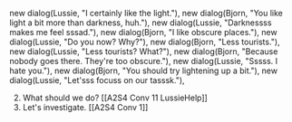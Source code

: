 new dialog(Lussie, "I certainly like the light."), 
new dialog(Bjorn, "You like light a bit more than darkness, huh."),
new dialog(Lussie, "Darknessss makes me feel sssad."),
new dialog(Bjorn, "I like obscure places."),
new dialog(Lussie, "Do you now? Why?"),
new dialog(Bjorn, "Less tourists."),
new dialog(Lussie, "Less tourists? What?"),
new dialog(Bjorn, "Because nobody goes there. They're too obscure."),
new dialog(Lussie, "Sssss. I hate you."), 
new dialog(Bjorn, "You should try lightening up a bit."),
new dialog(Lussie, "Let'sss focuss on our tasssk."),

2. What should we do? [[A2S4 Conv 11 LussieHelp]]
3. Let's investigate. [[A2S4 Conv 1]]